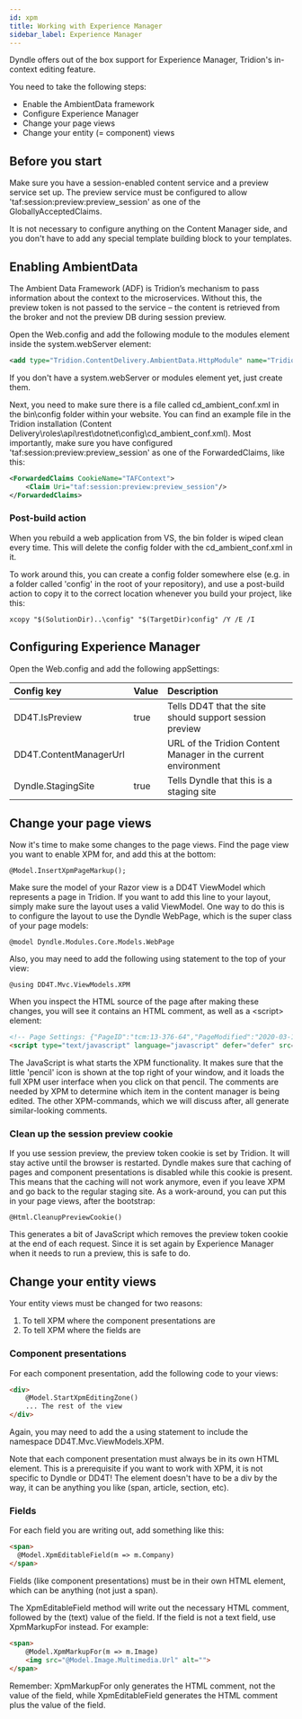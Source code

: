 ```yaml
---
id: xpm
title: Working with Experience Manager
sidebar_label: Experience Manager
---
```


Dyndle offers out of the box support for Experience Manager, Tridion's in-context editing feature. 

You need to take the following steps:

- Enable the AmbientData framework
- Configure Experience Manager
- Change your page views
- Change your entity (= component) views


## Before you start
Make sure you have a session-enabled content service and a preview service set up. The preview service must be configured to allow 'taf:session:preview:preview_session' as one of the GloballyAcceptedClaims.

It is not necessary to configure anything on the Content Manager side, and you don't have to add any special template building block to your templates. 

## Enabling AmbientData
The Ambient Data Framework (ADF) is Tridion’s mechanism to pass information about the context to the microservices. Without this, the preview token is not passed to the service – the content is retrieved from the broker and not the preview DB during session preview.

Open the Web.config and add the following module to the modules element inside the system.webServer element:

```xml
<add type="Tridion.ContentDelivery.AmbientData.HttpModule" name="Tridion.ContentDelivery.AmbientData.HttpModule" preCondition="managedHandler" />
```

If you don't have a system.webServer or modules element yet, just create them.

Next, you need to make sure there is a file called cd_ambient_conf.xml in the bin\config folder within your website. You can find an example file in the Tridion installation (Content Delivery\roles\api\rest\dotnet\config\cd_ambient_conf.xml). Most importantly, make sure you have configured 'taf:session:preview:preview_session' as one of the ForwardedClaims, like this:

```xml
<ForwardedClaims CookieName="TAFContext">
    <Claim Uri="taf:session:preview:preview_session"/>
</ForwardedClaims>
```

### Post-build action
When you rebuild a web application from VS, the bin folder is wiped clean every time. This will delete the config folder with the cd_ambient_conf.xml in it.

To work around this, you can create a config folder somewhere else (e.g. in a folder called 'config' in the root of your repository), and use a post-build action to copy it to the correct location whenever you build your project, like this:

```shell
xcopy "$(SolutionDir)..\config" "$(TargetDir)config" /Y /E /I
``` 


## Configuring Experience Manager
Open the Web.config and add the following appSettings:

| Config key                          | Value            | Description |
| :---------------------------------- | :----------------| :------------------------------------------------------------ |
| DD4T.IsPreview                      | true  | Tells DD4T that the site should support session preview       |
| DD4T.ContentManagerUrl         |       | URL of the Tridion Content Manager in the current environment |
| Dyndle.StagingSite                  | true  | Tells Dyndle that this is a staging site                      |


## Change your page views
Now it's time to make some changes to the page views. Find the page view you want to enable XPM for, and add this at the bottom:

```
@Model.InsertXpmPageMarkup();
```

Make sure the model of your Razor view is a DD4T ViewModel which represents a page in Tridion. If you want to add this line to your layout, simply make sure the layout uses a valid ViewModel. One way to do this is to configure the layout to use the Dyndle WebPage, which is the super class of your page models:

```
@model Dyndle.Modules.Core.Models.WebPage
```

Also, you may need to add the following using statement to the top of your view:

```
@using DD4T.Mvc.ViewModels.XPM
```

When you inspect the HTML source of the page after making these changes, you will see it contains an HTML comment, as well as a \<script> element:

```html
<!-- Page Settings: {"PageID":"tcm:13-376-64","PageModified":"2020-03-18T15:10:29","PageTemplateID":"tcm:13-375-128","PageTemplateModified":"2020-04-13T20:12:04"} -->
<script type="text/javascript" language="javascript" defer="defer" src="http://live.machine/WebUI/Editors/SiteEdit/Views/Bootstrap/Bootstrap.aspx?mode=js" id="tridion.siteedit"></script>
```

The JavaScript is what starts the XPM functionality. It makes sure that the little 'pencil' icon is shown at the top right of your window, and it loads the full XPM user interface when you click on that pencil.
The comments are needed by XPM to determine which item in the content manager is being edited. The other XPM-commands, which we will discuss after, all generate similar-looking comments.


### Clean up the session preview cookie
If you use session preview, the preview token cookie is set by Tridion. It will stay active until the browser is restarted. Dyndle makes sure that caching of pages and component presentations is disabled while this cookie is present.
This means that the caching will not work anymore, even if you leave XPM and go back to the regular staging site.
As a work-around, you can put this in your page views, after the bootstrap:

```
@Html.CleanupPreviewCookie()
```

This generates a bit of JavaScript which removes the preview token cookie at the end of each request. Since it is set again by Experience Manager when it needs to run a preview, this is safe to do.


## Change your entity views
Your entity views must be changed for two reasons:

1. To tell XPM where the component presentations are
2. To tell XPM where the fields are

### Component presentations
For each component presentation, add the following code to your views:

```html
<div>
    @Model.StartXpmEditingZone()
    ... The rest of the view
</div>
```
Again, you may need to add the a using statement to include the namespace DD4T.Mvc.ViewModels.XPM.

Note that each component presentation must always be in its own HTML element. This is a prerequisite if you want to work with XPM, it is not specific to Dyndle or DD4T! 
The element doesn't have to be a div by the way, it can be anything you like (span, article, section, etc).

### Fields
For each field you are writing out, add something like this:

```html
<span>
  @Model.XpmEditableField(m => m.Company)
</span>
```

Fields (like component presentations) must be in their own HTML element, which can be anything (not just a span).

The XpmEditableField method will write out the necessary HTML comment, followed by the (text) value of the field. If the field is not a text field, use XpmMarkupFor instead. For example:

```html
<span>
    @Model.XpmMarkupFor(m => m.Image)
    <img src="@Model.Image.Multimedia.Url" alt="">
</span>
```

Remember: XpmMarkupFor only generates the HTML comment, not the value of the field, while XpmEditableField generates the HTML comment plus the value of the field.






